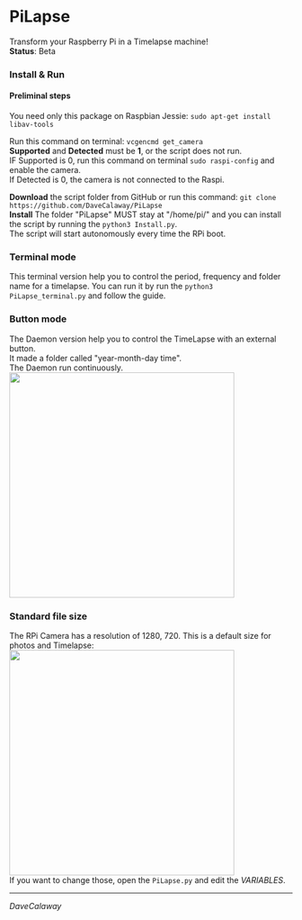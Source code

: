 # PiLapse
Transform your Raspberry Pi in a Timelapse machine!  
**Status**: Beta

### Install & Run
#### Preliminal steps
You need only this package on Raspbian Jessie: `sudo apt-get install libav-tools`  

Run this command on terminal: `vcgencmd get_camera`  
**Supported** and **Detected** must be **1**, or the script does not run.   
IF Supported is 0, run this command on terminal `sudo raspi-config` and enable the camera.   
If Detected is 0, the camera is not connected to the Raspi.   

**Download** the script folder from GitHub or run this command: `git clone https://github.com/DaveCalaway/PiLapse`   
**Install** The folder "PiLapse" MUST stay at "/home/pi/" and you can install the script by running the `python3 Install.py`.  
The script will start autonomously every time the RPi boot.


### Terminal mode
This terminal version help you to control the period, frequency and folder name for a timelapse.
You can run it by run the `python3 PiLapse_terminal.py` and follow the guide.   


### Button mode
The Daemon version help you to control the TimeLapse with an external button.  
It made a folder called "year-month-day time".  
The Daemon run continuously.   
<img src="https://github.com/DaveCalaway/PiLapse/blob/master/image/button.png" width="400">


### Standard file size
The RPi Camera has a resolution of 1280, 720. This is a default size for photos and Timelapse:  
<img src="https://github.com/DaveCalaway/PiLapse/blob/master/image/output_dimension.png" width="400">  
If you want to change those, open the `PiLapse.py` and edit the *VARIABLES*.  

----------
*DaveCalaway*
